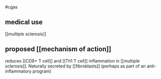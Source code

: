 #cgas 

## medical use
[[multiple sclerosis]]

## proposed [[mechanism of action]]
reduces [[CD8+ T cell]] and [[Th1 T cell]] inflammation in [[multiple sclerosis]]. Naturally secreted by [[fibroblasts]] (perhaps as part of an anti-inflammatory program)